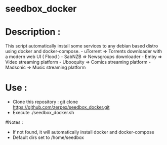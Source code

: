 # seedbox_docker

# Description :
This script automatically install some services to any debian based distro using docker and docker-compose.
      - uTorrent	   => Torrents downloader with a modern web UI ( Flood )
      - SabNZB             => Newsgroups downloader
      - Emby	           => Video streaming platform
      - Ubooquity	   => Comics streaming platform
      - Madsonic	   => Music streaming platform 

# Use :
- Clone this repository :
  git clone https://github.com/zerpex/seedbox_docker.git
- Execute ./seedbox_docker.sh

#Notes :
- If not found, it will automatically install docker and docker-compose
- Default dirs set to /home/seedbox
